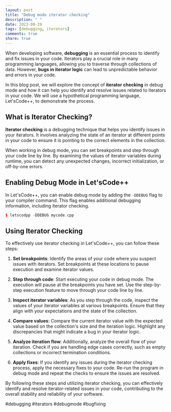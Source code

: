 ```yaml
---
layout: post
title: "Debug mode iterator checking"
description: " "
date: 2023-09-29
tags: [debugging, iterators]
comments: true
share: true
---
```


When developing software, **debugging** is an essential process to identify and fix issues in your code. Iterators play a crucial role in many programming languages, allowing you to traverse through collections of data. However, **bugs in iterator logic** can lead to unpredictable behavior and errors in your code.

In this blog post, we will explore the concept of **iterator checking** in debug mode and how it can help you identify and resolve issues related to iterators in your code. We will use a hypothetical programming language, Let'sCode++, to demonstrate the process.

## What is Iterator Checking?

**Iterator checking** is a debugging technique that helps you identify issues in your iterators. It involves analyzing the state of an iterator at different points in your code to ensure it is pointing to the correct elements in the collection.

When working in debug mode, you can set breakpoints and step through your code line by line. By examining the values of iterator variables during runtime, you can detect any unexpected changes, incorrect initialization, or off-by-one errors.

## Enabling Debug Mode in Let'sCode++

In Let'sCode++, you can enable debug mode by adding the `-DDEBUG` flag to your compiler command. This flag enables additional debugging information, including iterator checking.

```cpp
$ letscodpp -DDEBUG mycode.cpp
```

## Using Iterator Checking

To effectively use iterator checking in Let'sCode++, you can follow these steps:

1. **Set breakpoints**: Identify the areas of your code where you suspect issues with iterators. Set breakpoints at these locations to pause execution and examine iterator values.

2. **Step through code**: Start executing your code in debug mode. The execution will pause at the breakpoints you have set. Use the step-by-step execution feature to move through your code line by line.

3. **Inspect iterator variables**: As you step through the code, inspect the values of your iterator variables at various breakpoints. Ensure that they align with your expectations and the state of the collection.

4. **Compare values**: Compare the current iterator value with the expected value based on the collection's size and the iteration logic. Highlight any discrepancies that might indicate a bug in your iterator logic.

5. **Analyze iteration flow**: Additionally, analyze the overall flow of your iteration. Check if you are handling edge cases correctly, such as empty collections or incorrect termination conditions.

6. **Apply fixes**: If you identify any issues during the iterator checking process, apply the necessary fixes to your code. Re-run the program in debug mode and repeat the checks to ensure the issues are resolved.

By following these steps and utilizing iterator checking, you can effectively identify and resolve iterator-related issues in your code, contributing to the overall stability and reliability of your software.

#debugging #iterators #debugmode #bugfixing